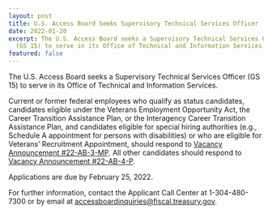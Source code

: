 ```yaml
---
layout: post
title: U.S. Access Board Seeks Supervisory Technical Services Officer
date: 2022-01-20
excerpt: The U.S. Access Board seeks a Supervisory Technical Services Officer
  (GS 15) to serve in its Office of Technical and Information Services. Current or former federal employees who qualify as . . .
featured: false
---
```

The U.S. Access Board seeks a Supervisory Technical Services Officer (GS 15) to serve in its Office of Technical and Information Services.

Current or former federal employees who qualify as status candidates, candidates eligible under the Veterans Employment Opportunity Act, the Career Transition Assistance Plan, or the Interagency Career Transition Assistance Plan, and candidates eligible for special hiring authorities (e.g., Schedule A appointment for persons with disabilities) or who are eligible for Veterans’ Recruitment Appointment, should respond to [Vacancy Announcement #22-AB-3-MP](https://www.usajobs.gov/job/632220400). All other candidates should respond to [Vacancy Announcement #22-AB-4-P](https://www.usajobs.gov/job/632221300).

Applications are due by February 25, 2022.

For further information, contact the Applicant Call Center at 1-304-480-7300 or by email at [accessboardinquiries@fiscal.treasury.gov](mailto:accessboardinquiries@fiscal.treasury.gov).
